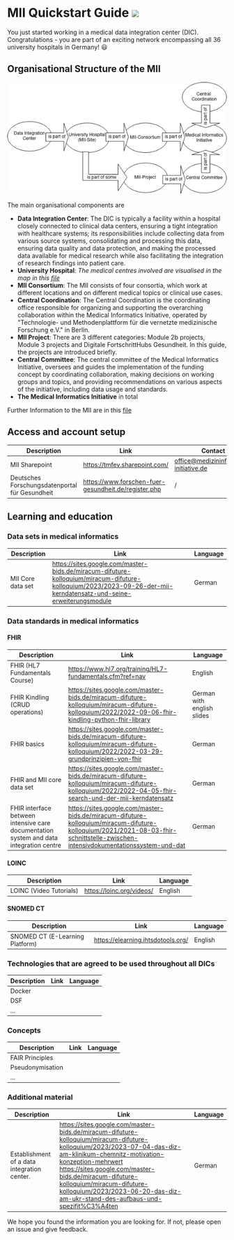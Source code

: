 # MII Quickstart Guide ![](https://pad.gwdg.de/uploads/36d476c8-c759-4829-aa87-53952155eec8.png)
You just started working in a medical data integration center (DIC). Congratulations - you are part of an exciting network encompassing all 36 university hospitals in Germany! :smiley:

## Organisational Structure of the MII
![](./MII-Structure.drawio.png)

The main organisational components are 
- **Data Integration Center**: The DIC is typically a facility within a hospital closely connected to clinical data centers, ensuring a tight integration with healthcare systems; its responsibilities include collecting data from various source systems, consolidating and processing this data, ensuring data quality and data protection, and making the processed data available for medical research while also facilitating the integration of research findings into patient care.
- **University Hospital**: *The medical centres involved are visualised in the map in this [file](./MII_Information.md)*
- **MII Consortium**: The MII consists of four consortia, which work at different locations and on different medical topics or clinical use cases.
- **Central Coordination**: The Central Coordination is the coordinating office responsible for organizing and supporting the overarching collaboration within the Medical Informatics Initiative, operated by "Technologie- und Methodenplattform für die vernetzte medizinische Forschung e.V." in Berlin.
- **MII Project**: There are 3 different categories: Module 2b projects, Module 3 projects and Digitale FortschrittHubs Gesundheit. In this guide, the projects are introduced briefly.
- **Central Committee**: The central committee of the Medical Informatics Initiative, oversees and guides the implementation of the funding concept by coordinating collaboration, making decisions on working groups and topics, and providing recommendations on various aspects of the initiative, including data usage and standards.
- **The Medical Informatics Initiative** in total

Further Information to the MII are in this [file](./MII_Information.md)

## Access and account setup
| Description | Link | Contact
| -------- | -------- | -------- |
| MII Sharepoint | https://tmfev.sharepoint.com/ | office@medizininformatik-initiative.de
| Deutsches Forschungsdatenportal für Gesundheit | https://www.forschen-fuer-gesundheit.de/register.php | /

## Learning and education
### Data sets in medical informatics
| Description | Link | Language
| -------- | -------- | -------- |
| MII Core data set | https://sites.google.com/master-bids.de/miracum-difuture-kolloquium/miracum-difuture-kolloquium/2023/2023-09-26-der-mii-kerndatensatz-und-seine-erweiterungsmodule | German

### Data standards in medical informatics
#### FHIR
| Description | Link | Language
| -------- | -------- | -------- |
| FHIR (HL7 Fundamentals Course) | https://www.hl7.org/training/HL7-fundamentals.cfm?ref=nav | English
| FHIR Kindling (CRUD operations) | https://sites.google.com/master-bids.de/miracum-difuture-kolloquium/miracum-difuture-kolloquium/2022/2022-09-06-fhir-kindling-python-fhir-library | German with english slides
| FHIR basics | https://sites.google.com/master-bids.de/miracum-difuture-kolloquium/miracum-difuture-kolloquium/2022/2022-03-29-grundprinzipien-von-fhir | German
| FHIR and MII core data set | https://sites.google.com/master-bids.de/miracum-difuture-kolloquium/miracum-difuture-kolloquium/2022/2022-04-05-fhir-search-und-der-mii-kerndatensatz | German
| FHIR interface between intensive care documentation system and data integration centre | https://sites.google.com/master-bids.de/miracum-difuture-kolloquium/miracum-difuture-kolloquium/2021/2021-08-03-fhir-schnittstelle-zwischen-intensivdokumentationssystem-und-dat | German

#### LOINC
| Description | Link | Language
| -------- | -------- | -------- |
| LOINC (Video Tutorials) | https://loinc.org/videos/ | English

#### SNOMED CT
| Description | Link | Language
| -------- | -------- | -------- |
| SNOMED CT (E-Learning Platform) | https://elearning.ihtsdotools.org/ | English

### Technologies that are agreed to be used throughout all DICs
| Description | Link |Language
| -------- | -------- | -------- |
| Docker |  | 
| DSF |  |
| ... |  |

### Concepts
| Description | Link |Language
| -------- | -------- | -------- |
| FAIR Principles |  |
| Pseudonymisation |  |
| ... |  |

### Additional material
| Description | Link |Language
| -------- | -------- | -------- |
| Establishment of a data integration center. | https://sites.google.com/master-bids.de/miracum-difuture-kolloquium/miracum-difuture-kolloquium/2023/2023-07-04-das-diz-am-klinikum-chemnitz-motivation-konzeption-mehrwert https://sites.google.com/master-bids.de/miracum-difuture-kolloquium/miracum-difuture-kolloquium/2023/2023-06-20-das-diz-am-ukr-stand-des-aufbaus-und-spezifit%C3%A4ten| German

We hope you found the information you are looking for. If not, please open an issue and give feedback. 
